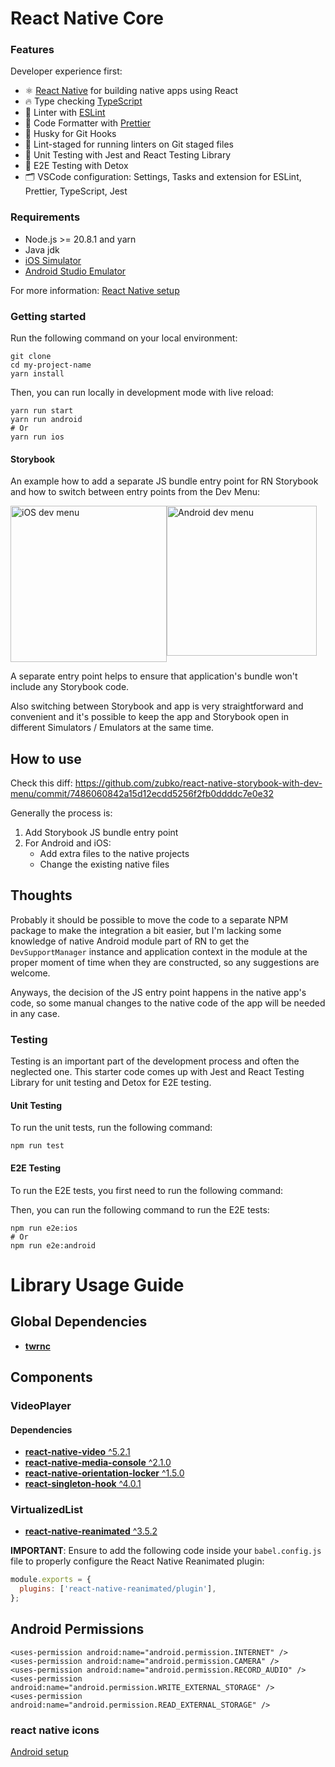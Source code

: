 # React Native Core

### Features

Developer experience first:

- ⚛️ [React Native](https://reactnative.dev) for building native apps using React
- 🔥 Type checking [TypeScript](https://www.typescriptlang.org)
- 📏 Linter with [ESLint](https://eslint.org)
- 💖 Code Formatter with [Prettier](https://prettier.io)
- 🦊 Husky for Git Hooks
- 🚫 Lint-staged for running linters on Git staged files
- 🦺 Unit Testing with Jest and React Testing Library
- 🧪 E2E Testing with Detox
- 🗂 VSCode configuration: Settings, Tasks and extension for ESLint, Prettier, TypeScript, Jest

### Requirements

- Node.js >= 20.8.1 and yarn
- Java jdk
- [iOS Simulator](https://docs.expo.dev/workflow/ios-simulator/)
- [Android Studio Emulator](https://docs.expo.dev/workflow/android-studio-emulator/)

For more information: [React Native setup](https://reactnative.dev/docs/environment-setup)
### Getting started

Run the following command on your local environment:

```shell
git clone
cd my-project-name
yarn install
```

Then, you can run locally in development mode with live reload:

```shell
yarn run start
yarn run android
# Or
yarn run ios
```
#### Storybook 
An example how to add a separate JS bundle entry point for RN Storybook and how to switch between entry points from the Dev Menu:

<div style="display:flex;">

<img width="250" alt="iOS dev menu" src="https://user-images.githubusercontent.com/16039/232308884-0f015e13-afe1-47f4-b8ee-e888bf10d1e0.png">

<img width="240" alt="Android dev menu" src="https://user-images.githubusercontent.com/16039/232308885-3f8a66a1-5823-43ad-af46-0fa70ebb8ab0.png">

</div>

A separate entry point helps to ensure that application's bundle won't include any Storybook code.

Also switching between Storybook and app is very straightforward and convenient and it's possible to keep the app and Storybook open in different Simulators / Emulators at the same time.

## How to use

Check this diff:
https://github.com/zubko/react-native-storybook-with-dev-menu/commit/7486060842a15d12ecdd5256f2fb0ddddc7e0e32 

Generally the process is:
1. Add Storybook JS bundle entry point
2. For Android and iOS:
    * Add extra files to the native projects
    * Change the existing native files

## Thoughts

Probably it should be possible to move the code to a separate NPM package to make the integration a bit easier, but I'm lacking some knowledge of native Android module part of RN to get the `DevSupportManager` instance and application context in the module at the proper moment of time when they are constructed, so any suggestions are welcome. 

Anyways, the decision of the JS entry point happens in the native app's code, so some manual changes to the native code of the app will be needed in any case.
### Testing

Testing is an important part of the development process and often the neglected one. This starter code comes up with Jest and React Testing Library for unit testing and Detox for E2E testing.

#### Unit Testing

To run the unit tests, run the following command:

```shell
npm run test
```

#### E2E Testing

To run the E2E tests, you first need to run the following command:

Then, you can run the following command to run the E2E tests:

```shell
npm run e2e:ios
# Or
npm run e2e:android
```
# Library Usage Guide

## Global Dependencies
- [**twrnc**]()

## Components

### VideoPlayer

#### Dependencies
- [**react-native-video** ^5.2.1]()
- [**react-native-media-console** ^2.1.0]()
- [**react-native-orientation-locker** ^1.5.0]()
- [**react-singleton-hook** ^4.0.1]()

### VirtualizedList

- [**react-native-reanimated** ^3.5.2]() 

**IMPORTANT**: Ensure to add the following code inside your `babel.config.js` file to properly configure the React Native Reanimated plugin:

```javascript
module.exports = {
  plugins: ['react-native-reanimated/plugin'],
};
```
## Android Permissions

```android
<uses-permission android:name="android.permission.INTERNET" />
<uses-permission android:name="android.permission.CAMERA" />
<uses-permission android:name="android.permission.RECORD_AUDIO" />
<uses-permission android:name="android.permission.WRITE_EXTERNAL_STORAGE" />
<uses-permission android:name="android.permission.READ_EXTERNAL_STORAGE" />
```

### react native icons

[Android setup](https://github.com/oblador/react-native-vector-icons?tab=readme-ov-file#android-setup)

